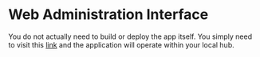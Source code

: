 # Web Administration Interface

You do not actually need to build or deploy the app itself. 
You simply need to visit this [link](http://smarthome.surge.sh) and the application will operate within your local hub.

